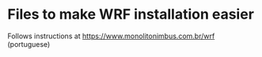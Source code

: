 # Files to make WRF installation easier

Follows instructions at https://www.monolitonimbus.com.br/wrf (portuguese)
